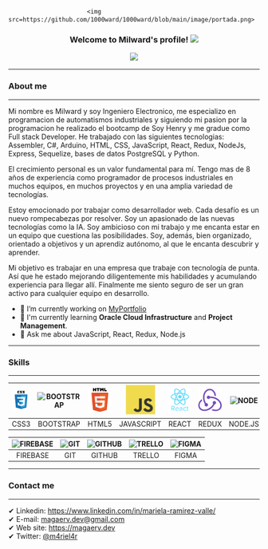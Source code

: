                           <img src=https://github.com/1000ward/1000ward/blob/main/image/portada.png>

<h3 align="center">
  Welcome to Milward's profile!
  <img src="https://media.giphy.com/media/hvRJCLFzcasrR4ia7z/giphy.gif" width="28">
</h3>
<p align="center">
  <a href="https://github.com/CodeWhiteWeb/CodeWhiteWeb"><img src="https://readme-typing-svg.herokuapp.com/?color=e3a115&center=true&vCenter=true&lines=Hi+%2C+welcome+to+my+Github+page;I'm+a+Full+Stack+Developer;"></a>
</p>

---

   <h3>About me</h3>

---

<p>Mi nombre es Milward y soy Ingeniero Electronico, me especializo en programacion de automatismos industriales y siguiendo mi pasion por la programacion he realizado el bootcamp de Soy Henry y me gradue como Full stack Developer. He trabajado con las siguientes tecnologias: Assembler, C#, Arduino, HTML, CSS, JavaScript, React, Redux, NodeJs, Express, Sequelize, bases de datos PostgreSQL y Python.

El crecimiento personal es un valor fundamental para mí. Tengo mas de 8 años de experiencia como programador de procesos industriales en muchos equipos, en muchos proyectos y en una amplia variedad de tecnologías.

Estoy emocionado por trabajar como desarrollador web. Cada desafío es un nuevo rompecabezas por resolver. Soy un apasionado de las nuevas tecnologías como la IA. Soy ambicioso con mi trabajo y me encanta estar en un equipo que cuestiona las posibilidades. Soy, además, bien organizado, orientado a objetivos y un aprendiz autónomo, al que le encanta descubrir y aprender.

Mi objetivo es trabajar en una empresa que trabaje con tecnología de punta. Así que he estado mejorando diligentemente mis habilidades y acumulando experiencia para llegar allí. Finalmente me siento seguro de ser un gran activo para cualquier equipo en desarrollo.

</p>

- 🔭 I’m currently working on [MyPortfolio](https://magaerv.dev)
- 🌱 I'm currently learning <b>Oracle Cloud Infrastructure</b> and <b>Project Management</b>.
- 💬 Ask me about JavaScript, React, Redux, Node.js


---

   <h3>Skills</h3>

---

| <img src="https://raw.githubusercontent.com/devicons/devicon/master/icons/css3/css3-original-wordmark.svg" width="60" alt="CSS"> | <img src="https://avatars.githubusercontent.com/u/2918581?s=200&v=4" width="60" alt="BOOTSTRAP"> | <img src="https://raw.githubusercontent.com/devicons/devicon/master/icons/html5/html5-original-wordmark.svg" width="60" alt="HTML"> | <img src="https://raw.githubusercontent.com/devicons/devicon/master/icons/javascript/javascript-original.svg" width="60" alt="REACT"> | <img src="https://raw.githubusercontent.com/devicons/devicon/master/icons/react/react-original-wordmark.svg" width="60" alt="REACT"> | <img src="https://raw.githubusercontent.com/devicons/devicon/master/icons/redux/redux-original.svg" width="60" alt="REDUX"> | <img src="https://avatars.githubusercontent.com/u/9950313?s=200&v=4" width="60" alt="NODE"> | <img src="https://avatars.githubusercontent.com/u/5658226?s=200&v=4" alt="express" width="60" alt="EXPRESS"> | <img src="https://avatars.githubusercontent.com/u/177543?s=200&v=4" alt="postgres" width="60" alt="POSTGRESQL"> | <img src="https://avatars.githubusercontent.com/u/83031977?s=200&v=4" alt="mysql" width="60" alt="MYSQ"> |
| :------------: | :------------: | :------------: | :------------: | :------------: | :------------: | :------------: |  :------------: | :------------: | :------------: |
| CSS3  | BOOTSTRAP | HTML5  | JAVASCRIPT |  REACT  | REDUX | NODE.JS |  EXPRESS  |  POSTGRESQL  |  MYSQL  |

| <img src="https://avatars.githubusercontent.com/u/1335026?s=200&v=4" width="60" alt="FIREBASE"> | <img src="https://avatars.githubusercontent.com/u/18133?s=200&v=4" width="60" alt="GIT"> | <img src="https://avatars.githubusercontent.com/u/9919?s=200&v=4" width="60" alt="GITHUB"> | <img src="https://avatars.githubusercontent.com/u/6181431?s=200&v=4" width="60" alt="TRELLO"> | <img src="https://avatars.githubusercontent.com/u/5155369?s=200&v=4" width="60" alt="FIGMA"> | 
| :------------: | :------------: | :------------: | :------------: | :------------: | 
| FIREBASE  | GIT | GITHUB  | TRELLO | FIGMA  | 



---

   <h3>Contact me</h3>

---

✔ Linkedin: <a href="https://www.linkedin.com/in/mariela-ramirez-valle/">https://www.linkedin.com/in/mariela-ramirez-valle/</a> <br/>
✔ E-mail: magaerv.dev@gmail.com <br/>
✔ Web site: <a href="https://magaerv.dev">https://magaerv.dev</a> <br/>
✔ Twitter: <a href="https://twitter.com/m4riel4r">@m4riel4r</a> <br/>

